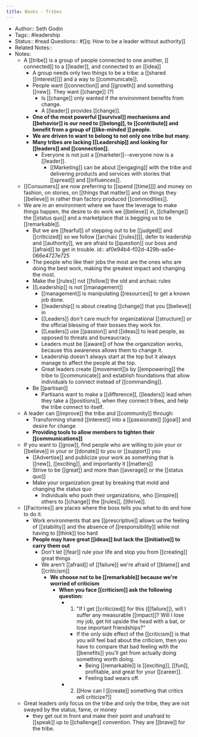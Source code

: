 ```yaml
---
title: Books - Tribes
---
```


- Author:: Seth Godin
- Tags::  #leadership
- Status:: #read
  Questions:: #[[q: How to be a leader without authority]]
- Related Notes::
- Notes:
	- A [[tribe]] is a group of people connected to one another, [[ connected]] to a [[leader]], and connected to an [[idea]]
		- A group needs only two things to be a tribe: a [[shared [[interest]]]] and a way to [[communicate]].
		- People want [[connection]] and [[growth]] and something [[new]]. They want [[change]] (?)
			- Is [[change]] only wanted if the environment benefits from change.
			- A [[leader]] provides [[change]].
		- **One of the most powerful [[survival]] mechanisms and [[behavior]] is our need to [[belong]], to [[contribute]] and benefit from a group of [[like-minded ]] people.**
		- **We are driven to want to belong to not only one tribe but many.**
		- **Many tribes are lacking [[Leadership]] and looking for [[leaders]] and [[connection]].**
			- Everyone is not just a [[marketer]]--everyone now is a [[leader]].
				- [[Marketing]] can be about [[engaging]] with the tribe and delivering products and services with stories that [[spread]] and [[influences]].
	- [[Consumers]] are now preferring to [[spend [[time]]]] and money on fashion, on stories, on [[things that matter]] and on things they [[believe]] in rather than factory produced [[commodities]].
	- We are in an environment where we have the leverage to make things happen, the desire to do work we [[believe]] in, [[challenge]] the [[status quo]] and a marketplace that is begging us to be [[remarkable]].
		- But we are [[fearful]] of stepping out to be [[judged]] and [[criticized]] so we follow [[archaic [[rules]]]], defer to leadership and [[authority]], we are afraid to [[question]] our boss and [[afraid]] to get in trouble.
		  id:: af0e94b4-f02d-429b-aa5e-066e4727e725
		- The people who like their jobs the most are the ones who are doing the best work, making the greatest impact and changing the most.
		- Make the [[rules]] not [[follow]] the old and archaic rules
		- [[Leadership]] is not [[management]]
			- [[management]] is manipulating [[resources]] to get a known job done.
			- [[leadership]] is about creating [[change]] that you [[believe]] in
			- [[Leaders]] don't care much for organizational [[structure]] or the official blessing of their bosses they work for.
			- [[Leaders]] use [[passion]] and [[ideas]] to lead people, as opposed to threats and bureaucracy.
			- Leaders must be [[aware]] of how the organization works, because this awareness allows them to change it.
			- Leadership doesn't always start at the top but it always manage to affect the people at the top.
			- Great leaders create [[movement]]s by [[empowering]] the tribe to [[communicate]] and establish foundations that allow individuals to connect instead of [[commanding]].
		- Be [[partisan]]
			- Partisans want to make a [[difference]], [[leaders]] lead when they take a [[positions]], when they connect tribes, and help the tribe connect to itself.
	- A leader can [[improve]] the tribe and [[community]] through:
		- Transforming shared [[interest]] into a [[passionate]] [[goal]] and desire for change
		- **Providing tools to allow members to tighten their [[communications]]**
	- If you want to [[grow]], find people who are willing to join your or [[believe]] in your or [[donate]] to you or [[support]] you
		- [[Advertise]] and publicize your work as something that is [[new]], [[exciting]], and importantly it [[matters]]
		- Strive to be [[great]] and more than [[average]] or the [[status quo]]
		- Make your organization great by breaking that mold and changing the status quo
			- Individuals who push their organizations, who [[inspire]] others to [[change]] the [[rules]], [[thrive]].
	- [[Factories]] are places where the boss tells you what to do and how to do it.
		- Work environments that are [[prescriptive]] allows us the feeling of [[stability]] and the absence of [[responsibility]] while not having to [[think]] too hard
		- **People may have great [[ideas]] but lack the [[initiative]] to carry them out**
			- Don't let [[fear]] rule your life and stop you from [[creating]] great things
			- We aren't [[afraid]] of [[failure]] we're afraid of [[blame]] and [[criticism]]
				- **We choose not to be [[remarkable]] because we're worried of criticism**
					- **When you face [[criticism]] ask the following question:**
						- 1. "If I get [[criticized]] for this ([[failure]]), will I suffer any measurable [[impact]]? Will I lose my job, get hit upside the head with a bat, or lose important friendships?"
							- If the only side effect of the [[criticism]] is that you will feel bad about the criticism, then you have to compare that bad feeling with the [[benefits]] you'll get from actually doing something worth doing.
								- Being [[remarkable]] is [[exciting]], [[fun]], profitable, and great for your [[career]].
								- Feeling bad wears off.
						- 2. [[How can I [[create]] something that critics will criticize?]]
	- Great leaders only focus on the tribe and only the tribe, they are not swayed by the status, fame, or money
		- they get out in front and make their point and unafraid to [[speak]] up to [[challenge]] convention. They are [[brave]] for the tribe.
